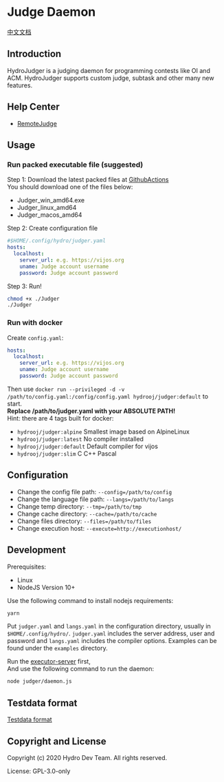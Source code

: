 # Judge Daemon

[中文文档](../../README.md)

## Introduction

HydroJudger is a judging daemon for programming contests like OI and ACM. 
HydroJudger supports custom judge, subtask and other many new features.

## Help Center

- [RemoteJudge](./RemoteJudge.md)

## Usage

### Run packed executable file (suggested)

Step 1: Download the latest packed files at [GithubActions](https://github.com/hydro-dev/HydroJudger/actions)  
You should download one of the files below:

- Judger_win_amd64.exe
- Judger_linux_amd64
- Judger_macos_amd64

Step 2: Create configuration file  

```yaml
#$HOME/.config/hydro/judger.yaml
hosts:
  localhost:
    server_url: e.g. https://vijos.org
    uname: Judge account username
    password: Judge account password
```

Step 3: Run! 

```sh
chmod +x ./Judger
./Judger
```

### Run with docker

Create `config.yaml`:

```yaml
hosts:
  localhost:
    server_url: e.g. https://vijos.org
    uname: Judge account username
    password: Judge account password
```

Then use `docker run --privileged -d -v /path/to/config.yaml:/config/config.yaml hydrooj/judger:default` to start.  
**Replace /path/to/judger.yaml with your ABSOLUTE PATH!**  
Hint: there are 4 tags built for docker:  

- `hydrooj/judger:alpine` Smallest image based on AlpineLinux  
- `hydrooj/judger:latest` No compiler installed  
- `hydrooj/judger:default` Default compiler for vijos  
- `hydrooj/judger:slim` C C++ Pascal  

## Configuration

- Change the config file path: `--config=/path/to/config` 
- Change the language file path: `--langs=/path/to/langs`
- Change temp directory: `--tmp=/path/to/tmp`
- Change cache directory: `--cache=/path/to/cache`
- Change files directory: `--files=/path/to/files`
- Change execution host: `--execute=http://executionhost/`

## Development

Prerequisites:

- Linux
- NodeJS Version 10+

Use the following command to install nodejs requirements:

```sh
yarn
```

Put `judger.yaml` and `langs.yaml` in the configuration directory, usually
in `$HOME/.config/hydro/`. `judger.yaml` includes the server address, user and
password and `langs.yaml` includes the compiler options. Examples can be found
under the `examples` directory.

Run the [executor-server](https://github.com/criyle/go-judge) first,  
And use the following command to run the daemon:  

```sh
node judger/daemon.js
```

## Testdata format
[Testdata format](./Testdata.md)

## Copyright and License

Copyright (c) 2020 Hydro Dev Team.  All rights reserved.

License: GPL-3.0-only
